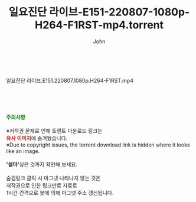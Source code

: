 ﻿---
layout: post
title:  "일요진단 라이브-E151-220807-1080p-H264-F1RST-mp4.torrent"
author: John
categories: [ 방송/음악 ]
tags: [  ]
image:  
description: "일요진단 라이브-E151-220807-1080p-H264-F1RST-mp4 torrent 정보 공유"
toc: true
toc_sticky: true
---

<br>
<div class="view-img">
<a class="view_image" href="https://torrentmobile60.com/bbs/view_image.php?fn=%2Fdata%2Ffile%2Fmusic%2F3735182707_JmCEpdS6_f10e6f59c397f4c5c05114f6e94c356d61ffa682.jpg" target="_blank"><img alt="" class="img-tag" content="https://torrentmobile60.com/data/file/music/3735182707_JmCEpdS6_f10e6f59c397f4c5c05114f6e94c356d61ffa682.jpg" itemprop="image" src="https://torrentmobile60.com/data/file/music/thumb-3735182707_JmCEpdS6_f10e6f59c397f4c5c05114f6e94c356d61ffa682_835x2212.jpg"/></a></div><div class="view-content" itemprop="description">
<p>일요진단 라이브.E151.220807.1080p.H264-F1RST.mp4<br/></p> </div>
    
<br><br><br>
<p data-ke-size="size16"><b><span style="color: green;">주의사항</span></b><br /><br />※저작권 문제로 인해 토렌트 다운로드 링크는<br /><b><span style="color: red;">유사 이미지</span></b>에 숨겨뒀습니다.<br />※Due to copyright issues, the torrent download link is hidden where it looks like an image.<br /><br /><b>'설마'</b>싶은 것까지 확인해 보세요.<br /><br />숨김링크 클릭 시 마그넷 나타나지 않는 것은<br />저작권으로 인한 링크만료 자료로<br />1시간 간격으로 봇에 의해 마그넷 주소 갱신됩니다.</p>
